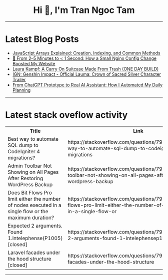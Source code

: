 <h1 align="center">Hi 👋, I'm Tran Ngoc Tam</h1>

---

# Latest Blog Posts 
<!-- BLOG-POST-LIST:START -->
- [JavaScript Arrays Explained: Creation, Indexing, and Common Methods](https://dev.to/wisdomudo/javascript-arrays-explained-creation-indexing-and-common-methods-3hlj)
- [🚀 From 2–5 Minutes to &lt; 1 Second: How a Small Nginx Config Change Boosted My Website](https://dev.to/ferryops/from-2-5-minutes-to-1-second-how-a-small-nginx-config-change-boosted-my-website-4h8j)
- [Laura Kampf: A Carry On Suitcase Made From Trash &lpar;ONE DAY BUILD&rpar;](https://dev.to/maker_youtube/laura-kampf-a-carry-on-suitcase-made-from-trash-one-day-build-knk)
- [IGN: Genshin Impact - Official Lauma: Crown of Sacred Silver Character Trailer](https://dev.to/gg_news/ign-genshin-impact-official-lauma-crown-of-sacred-silver-character-trailer-434g)
- [From ChatGPT Prototype to Real AI Assistant: How I Automated My Daily Planning](https://dev.to/semiautomatix/from-chatgpt-prototype-to-real-ai-assistant-how-i-automated-my-daily-planning-1ebi)
<!-- BLOG-POST-LIST:END -->

---

# Latest stack oveflow activity
<table>
  <tr><th>Title</th><th>Link</th></tr>
  <!-- STACKOVERFLOW:START --><tr><td>Best way to automate SQL dump to CodeIgniter 4 migrations?</td><td>https://stackoverflow.com/questions/79758385/best-way-to-automate-sql-dump-to-codeigniter-4-migrations</td></tr><tr><td>Admin Toolbar Not Showing on All Pages After Restoring WordPress Backup</td><td>https://stackoverflow.com/questions/79758372/admin-toolbar-not-showing-on-all-pages-after-restoring-wordpress-backup</td></tr><tr><td>Does Bit Flows Pro limit either the number of nodes executed in a single flow or the maximum duration?</td><td>https://stackoverflow.com/questions/79758349/does-bit-flows-pro-limit-either-the-number-of-nodes-executed-in-a-single-flow-or</td></tr><tr><td>Expected 2 arguments. Found 1.intelephense&lpar;P1005&rpar; [closed]</td><td>https://stackoverflow.com/questions/79758264/expected-2-arguments-found-1-intelephensep1005</td></tr><tr><td>Laravel facades under the hood structure [closed]</td><td>https://stackoverflow.com/questions/79758203/laravel-facades-under-the-hood-structure</td></tr><!-- STACKOVERFLOW:END -->
</table>

---


